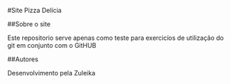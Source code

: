 #Site Pizza Delícia

##Sobre o site

Este repositorio serve apenas como teste para exercicíos de utilização do git em conjunto com o GitHUB

##Autores

Desenvolvimento pela Zuleika